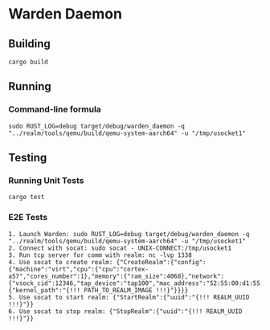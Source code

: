 # Warden Daemon

## Building

    cargo build

## Running

### Command-line formula

    sudo RUST_LOG=debug target/debug/warden_daemon -q "../realm/tools/qemu/build/qemu-system-aarch64" -u "/tmp/usocket1"

## Testing

### Running Unit Tests

    cargo test

### E2E Tests

    1. Launch Warden: sudo RUST_LOG=debug target/debug/warden_daemon -q "../realm/tools/qemu/build/qemu-system-aarch64" -u "/tmp/usocket1"
    2. Connect with socat: sudo socat - UNIX-CONNECT:/tmp/usocket1
    3. Run tcp server for comm with realm: nc -lvp 1338
    4. Use socat to create realm: {"CreateRealm":{"config":{"machine":"virt","cpu":{"cpu":"cortex-a57","cores_number":1},"memory":{"ram_size":4068},"network":{"vsock_cid":12346,"tap_device":"tap100","mac_address":"52:55:00:d1:55:01","hardware_device":"e1000","remote_terminal_uri":"tcp:localhost:1338"},"kernel":{"kernel_path":"{!!! PATH_TO_REALM_IMAGE !!!}"}}}}
    5. Use socat to start realm: {"StartRealm":{"uuid":"{!!! REALM_UUID !!!}"}}
    6. Use socat to stop realm: {"StopRealm":{"uuid":"{!!! REALM_UUID !!!}"}}